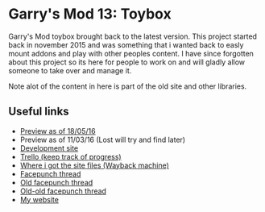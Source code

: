 # Garry's Mod 13: Toybox
Garry's Mod toybox brought back to the latest version.
This project started back in november 2015 and was something that i wanted back to easly mount addons and play with other peoples content. I have since forgotten about this project so its here for people to work on and will gladly allow someone to take over and manage it.

Note alot of the content in here is part of the old site and other libraries.

## Useful links
- [Preview as of 18/05/16](https://www.youtube.com/watch?v=UuW6HVLQL1I)
- Preview as of 11/03/16 (Lost will try and find later)
- [Development site](https://toybox.rtm516.co.uk/ingame/)
- [Trello (keep track of progress)](https://trello.com/b/MFfdCxaD/garry-s-mod-13-toybox)
- [Where i got the site files (Wayback machine)](http://web.archive.org/web/*/http://toybox.garrysmod.com/)
- [Facepunch thread](https://facepunch.com/showthread.php?t=1561002)
- [Old facepunch thread](https://facepunch.com/showthread.php?t=1510102)
- [Old-old facepunch thread](https://facepunch.com/showthread.php?t=1509545)
- [My website](https://rtm516.co.uk/)
